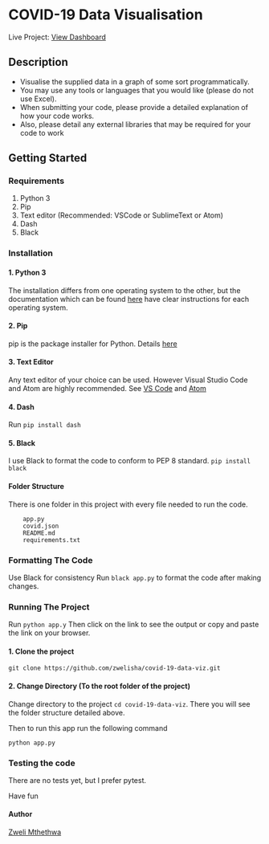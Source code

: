 # COVID-19 Data Visualisation
Live Project: [View Dashboard](https://covid-19-data-viz.onrender.com)
## Description
- Visualise the supplied data in a graph of some sort programmatically.
- You may use any tools or languages that you would like (please do not use Excel).
- When submitting your code, please provide a detailed explanation of how your code works.
- Also, please detail any external libraries that may be required for your code to work

## Getting Started

### Requirements

1. Python 3
2. Pip 
3. Text editor (Recommended: VSCode or SublimeText or Atom)
4. Dash
5. Black
   
### Installation

#### 1. Python 3

The installation differs from one operating system to the other, but the documentation which can be found [here](https://www.python.org/downloads/) have clear instructions for each operating system.

#### 2. Pip

pip is the package installer for Python. 
Details [here](https://pypi.org/project/pip/)

#### 3. Text Editor
Any text editor of your choice can be used. However Visual Studio Code and Atom are highly recommended. See [VS Code](https://code.visualstudio.com/) and [Atom](https://atom-editor.cc/)

#### 4. Dash
Run ```pip install dash```

#### 5. Black
I use Black to format the code to conform to PEP 8 standard.
```pip install black```

#### Folder Structure

There is one folder in this project with every file needed to run the code.

```.gitignore
    app.py
    covid.json
    README.md
    requirements.txt
```

### Formatting The Code

Use Black for consistency
Run ```black app.py``` to format the code after making changes.

### Running The Project
Run ```python app.y```
Then click on the link to see the output or copy and paste the link on your browser.

#### 1. Clone the project
```
git clone https://github.com/zwelisha/covid-19-data-viz.git
```

#### 2. Change Directory (To the root folder of the project)

Change directory to the project `cd covid-19-data-viz`.
There you will see the folder structure detailed above.

Then to run this app run the following command

```
python app.py
```

### Testing the code
There are no tests yet, but I prefer pytest.

Have fun

#### Author

[Zweli Mthethwa](https://www.linkedin.com/in/zweli-mthethwa-244b45a8/)